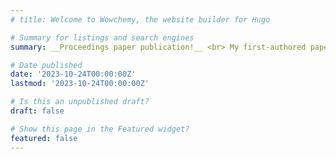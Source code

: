 ```yaml
---
# title: Welcome to Wowchemy, the website builder for Hugo

# Summary for listings and search engines
summary: __Proceedings paper publication!__ <br> My first-authored paper, [Childhood Adversity’s Impact on Dynamic Mental Health During and Post Pregnancy](https://ceur-ws.org/Vol-3521/paper1.pdf), was published!

# Date published
date: '2023-10-24T00:00:00Z'
lastmod: '2023-10-24T00:00:00Z'

# Is this an unpublished draft?
draft: false

# Show this page in the Featured widget?
featured: false
---
```

